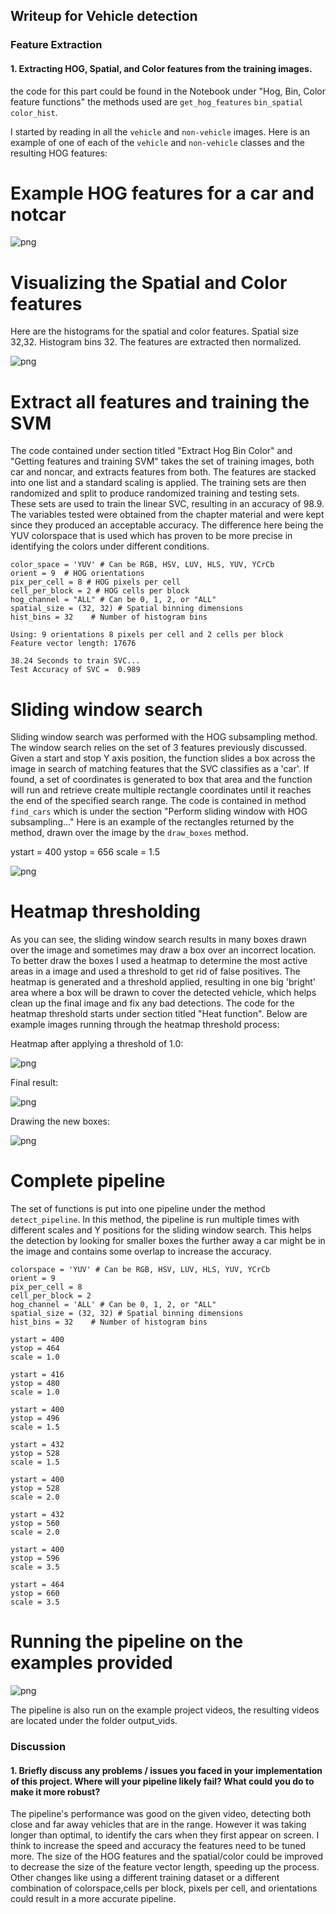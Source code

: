 ## Writeup for Vehicle detection 

### Feature Extraction

#### 1. Extracting HOG, Spatial, and Color features from the training images.

the code for this part could be found in the Notebook under  "Hog, Bin, Color feature functions"
 the methods used are  `get_hog_features` `bin_spatial` `color_hist`.

I started by reading in all the `vehicle` and `non-vehicle` images.  Here is an example of one of each of the `vehicle` and `non-vehicle` classes and the resulting HOG features:

# Example HOG features for a car and notcar

![png](/output_images/output_6_1.png)


# Visualizing the Spatial and Color features
Here are the histograms for the spatial and color features.
Spatial size 32,32. Histogram bins 32.
The features are extracted then normalized.

![png](/output_images/output_10_0.png)


# Extract all features and training the SVM
The code contained under section titled "Extract Hog Bin Color" and "Getting features and training SVM" takes the set of training images, both car and noncar, and extracts features from both. The features are stacked into one list and a standard scaling is applied.
The training sets are then randomized and split to produce randomized training and testing sets. These sets are used to train the linear SVC, resulting in an accuracy of 98.9.
The variables tested were obtained from the chapter material and were kept since they produced an acceptable accuracy. The difference here being the YUV colorspace that is used which has proven to be more precise in identifying the colors under different conditions.

    color_space = 'YUV' # Can be RGB, HSV, LUV, HLS, YUV, YCrCb
    orient = 9  # HOG orientations
    pix_per_cell = 8 # HOG pixels per cell
    cell_per_block = 2 # HOG cells per block
    hog_channel = "ALL" # Can be 0, 1, 2, or "ALL"
    spatial_size = (32, 32) # Spatial binning dimensions
    hist_bins = 32    # Number of histogram bins

    Using: 9 orientations 8 pixels per cell and 2 cells per block
    Feature vector length: 17676

    38.24 Seconds to train SVC...
    Test Accuracy of SVC =  0.989

# Sliding window search
Sliding window search was performed with the HOG subsampling method. The window search relies on the set of 3 features previously discussed.
Given a start and stop Y axis position, the function slides a box across the image in search of matching features that the SVC classifies as a 'car'. If found, a set of coordinates is generated to box that area and the function will run and retrieve create multiple rectangle coordinates until it reaches the end of the specified search range.
The code is contained in method `find_cars` which is under the section "Perform sliding window with HOG subsampling..."
Here is an example of the rectangles returned by the method, drawn over the image by the `draw_boxes` method.
    
ystart = 400
ystop = 656
scale = 1.5

![png](/output_images/output_19_1.png)


# Heatmap thresholding
As you can see, the sliding window search results in many boxes drawn over the image and sometimes may draw a box over an incorrect location. To better draw the boxes I used a heatmap to determine the most active areas in a image and used a threshold to get rid of false positives. The heatmap is generated and a threshold applied, resulting in one big 'bright' area where a box will be drawn to cover the detected vehicle, which helps clean up the final image and fix any bad detections.
The code for the heatmap threshold starts under section titled "Heat function".
Below are example images running through the heatmap threshold process:

Heatmap after applying a threshold of 1.0:

![png](/output_images/output_25_1.png)

Final result:

![png](/output_images/output_27_1.png)

Drawing the new boxes:

![png](/output_images/output_29_1.png)

# Complete pipeline 
The set of functions is put into one pipeline under the method `detect_pipeline`. In this method, the pipeline is run multiple times with different scales and Y positions for the sliding window search. This helps the detection by looking for smaller boxes the further away a car might be in the image and contains some overlap to increase the accuracy.

    colorspace = 'YUV' # Can be RGB, HSV, LUV, HLS, YUV, YCrCb
    orient = 9
    pix_per_cell = 8
    cell_per_block = 2
    hog_channel = 'ALL' # Can be 0, 1, 2, or "ALL"
    spatial_size = (32, 32) # Spatial binning dimensions
    hist_bins = 32    # Number of histogram bins
    
    ystart = 400
    ystop = 464
    scale = 1.0

    ystart = 416
    ystop = 480
    scale = 1.0

    ystart = 400
    ystop = 496
    scale = 1.5

    ystart = 432
    ystop = 528
    scale = 1.5

    ystart = 400
    ystop = 528
    scale = 2.0

    ystart = 432
    ystop = 560
    scale = 2.0

    ystart = 400
    ystop = 596
    scale = 3.5

    ystart = 464
    ystop = 660
    scale = 3.5

# Running the pipeline on the examples provided


![png](/output_images/output_34_0.png)


The pipeline is also run on the example project videos, the resulting videos are located under the folder output_vids.


### Discussion

#### 1. Briefly discuss any problems / issues you faced in your implementation of this project.  Where will your pipeline likely fail?  What could you do to make it more robust?

The pipeline's performance was good on the given video, detecting both close and far away vehicles that are in the range. However it was taking longer than optimal, to identify the cars when they first appear on screen. I think to increase the speed and accuracy the features need to be tuned more. The size of the HOG features and the spatial/color could be improved to decrease the size of the feature vector length, speeding up the process. Other changes like using a different training dataset or a different combination of colorspace,cells per block, pixels per cell, and orientations could result in a more accurate pipeline.

